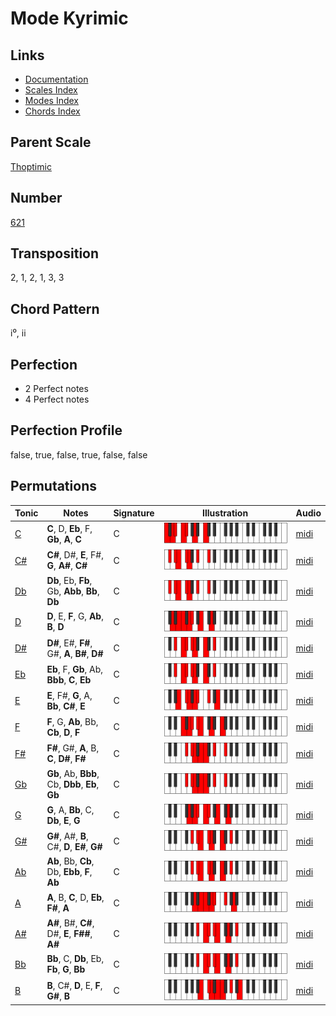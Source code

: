 # Mode Kyrimic

## Links

- [Documentation](README.md)
- [Scales Index](Scales.md)
- [Modes Index](Modes.md)
- [Chords Index](Chords.md)

## Parent Scale

[Thoptimic](ScaleThoptimic.md)

## Number

[621](https://ianring.com/musictheory/scales/621)

## Transposition

2, 1, 2, 1, 3, 3

## Chord Pattern

i⁰, ii

## Perfection

- 2 Perfect notes
- 4 Perfect notes

## Perfection Profile

false, true, false, true, false, false

## Permutations

| Tonic | Notes | Signature | Illustration | Audio |
|-------|-------|-----------|--------------|-------|
| [C](ModeCNaturalKyrimic.md) | **C**, D, **Eb**, F, **Gb**, **A**, **C** | C | ![CNaturalKyrimic](ModeCNaturalKyrimic.png) | [midi](https://github.com/edipermadi/music/blob/main/docs/ModeCNaturalKyrimic.mid?raw=true) |
| [C#](ModeCSharpKyrimic.md) | **C#**, D#, **E**, F#, **G**, **A#**, **C#** | C | ![CSharpKyrimic](ModeCSharpKyrimic.png) | [midi](https://github.com/edipermadi/music/blob/main/docs/ModeCSharpKyrimic.mid?raw=true) |
| [Db](ModeDFlatKyrimic.md) | **Db**, Eb, **Fb**, Gb, **Abb**, **Bb**, **Db** | C | ![DFlatKyrimic](ModeDFlatKyrimic.png) | [midi](https://github.com/edipermadi/music/blob/main/docs/ModeDFlatKyrimic.mid?raw=true) |
| [D](ModeDNaturalKyrimic.md) | **D**, E, **F**, G, **Ab**, **B**, **D** | C | ![DNaturalKyrimic](ModeDNaturalKyrimic.png) | [midi](https://github.com/edipermadi/music/blob/main/docs/ModeDNaturalKyrimic.mid?raw=true) |
| [D#](ModeDSharpKyrimic.md) | **D#**, E#, **F#**, G#, **A**, **B#**, **D#** | C | ![DSharpKyrimic](ModeDSharpKyrimic.png) | [midi](https://github.com/edipermadi/music/blob/main/docs/ModeDSharpKyrimic.mid?raw=true) |
| [Eb](ModeEFlatKyrimic.md) | **Eb**, F, **Gb**, Ab, **Bbb**, **C**, **Eb** | C | ![EFlatKyrimic](ModeEFlatKyrimic.png) | [midi](https://github.com/edipermadi/music/blob/main/docs/ModeEFlatKyrimic.mid?raw=true) |
| [E](ModeENaturalKyrimic.md) | **E**, F#, **G**, A, **Bb**, **C#**, **E** | C | ![ENaturalKyrimic](ModeENaturalKyrimic.png) | [midi](https://github.com/edipermadi/music/blob/main/docs/ModeENaturalKyrimic.mid?raw=true) |
| [F](ModeFNaturalKyrimic.md) | **F**, G, **Ab**, Bb, **Cb**, **D**, **F** | C | ![FNaturalKyrimic](ModeFNaturalKyrimic.png) | [midi](https://github.com/edipermadi/music/blob/main/docs/ModeFNaturalKyrimic.mid?raw=true) |
| [F#](ModeFSharpKyrimic.md) | **F#**, G#, **A**, B, **C**, **D#**, **F#** | C | ![FSharpKyrimic](ModeFSharpKyrimic.png) | [midi](https://github.com/edipermadi/music/blob/main/docs/ModeFSharpKyrimic.mid?raw=true) |
| [Gb](ModeGFlatKyrimic.md) | **Gb**, Ab, **Bbb**, Cb, **Dbb**, **Eb**, **Gb** | C | ![GFlatKyrimic](ModeGFlatKyrimic.png) | [midi](https://github.com/edipermadi/music/blob/main/docs/ModeGFlatKyrimic.mid?raw=true) |
| [G](ModeGNaturalKyrimic.md) | **G**, A, **Bb**, C, **Db**, **E**, **G** | C | ![GNaturalKyrimic](ModeGNaturalKyrimic.png) | [midi](https://github.com/edipermadi/music/blob/main/docs/ModeGNaturalKyrimic.mid?raw=true) |
| [G#](ModeGSharpKyrimic.md) | **G#**, A#, **B**, C#, **D**, **E#**, **G#** | C | ![GSharpKyrimic](ModeGSharpKyrimic.png) | [midi](https://github.com/edipermadi/music/blob/main/docs/ModeGSharpKyrimic.mid?raw=true) |
| [Ab](ModeAFlatKyrimic.md) | **Ab**, Bb, **Cb**, Db, **Ebb**, **F**, **Ab** | C | ![AFlatKyrimic](ModeAFlatKyrimic.png) | [midi](https://github.com/edipermadi/music/blob/main/docs/ModeAFlatKyrimic.mid?raw=true) |
| [A](ModeANaturalKyrimic.md) | **A**, B, **C**, D, **Eb**, **F#**, **A** | C | ![ANaturalKyrimic](ModeANaturalKyrimic.png) | [midi](https://github.com/edipermadi/music/blob/main/docs/ModeANaturalKyrimic.mid?raw=true) |
| [A#](ModeASharpKyrimic.md) | **A#**, B#, **C#**, D#, **E**, **F##**, **A#** | C | ![ASharpKyrimic](ModeASharpKyrimic.png) | [midi](https://github.com/edipermadi/music/blob/main/docs/ModeASharpKyrimic.mid?raw=true) |
| [Bb](ModeBFlatKyrimic.md) | **Bb**, C, **Db**, Eb, **Fb**, **G**, **Bb** | C | ![BFlatKyrimic](ModeBFlatKyrimic.png) | [midi](https://github.com/edipermadi/music/blob/main/docs/ModeBFlatKyrimic.mid?raw=true) |
| [B](ModeBNaturalKyrimic.md) | **B**, C#, **D**, E, **F**, **G#**, **B** | C | ![BNaturalKyrimic](ModeBNaturalKyrimic.png) | [midi](https://github.com/edipermadi/music/blob/main/docs/ModeBNaturalKyrimic.mid?raw=true) |
